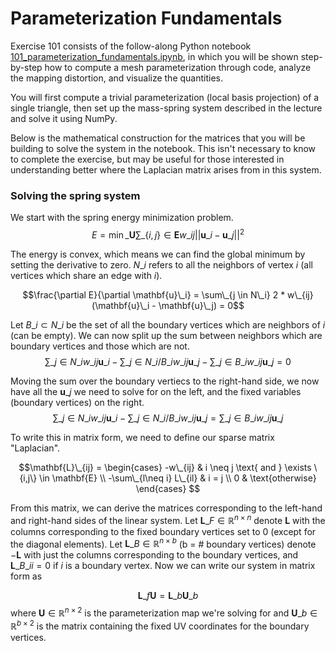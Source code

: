 # Parameterization Fundamentals

Exercise 101 consists of the follow-along Python notebook [101_parameterization_fundamentals.ipynb](101_parameterization_fundamentals.ipynb), in which you will be shown step-by-step how to compute a mesh parameterization through code, analyze the mapping distortion, and visualize the quantities.

You will first compute a trivial parameterization (local basis projection) of a single triangle, then set up the mass-spring system described in the lecture and solve it using NumPy.

Below is the mathematical construction for the matrices that you will be building to solve the system in the notebook. This isn't necessary to know to complete the exercise, but may be useful for those interested in understanding better where the Laplacian matrix arises from in this system.

### Solving the spring system

We start with the spring energy minimization problem.
$$E = \min\_{\mathbf{U}} \sum\_{\{i,j\} \in \mathbf{E}} w\_{ij} ||\mathbf{u}\_i - \mathbf{u}\_j||^2$$

The energy is convex, which means we can find the global minimum by setting the derivative to zero. $N\_i$ refers to all the neighbors of vertex $i$ (all vertices which share an edge with $i$).

$$\frac{\partial E}{\partial \mathbf{u}\_i} = \sum\_{j \in N\_i} 2 * w\_{ij}(\mathbf{u}\_i - \mathbf{u}\_j) = 0$$

Let $B\_i \subset N\_i$ be the set of all the boundary vertices which are neighbors of $i$ (can be empty). We can now split up the sum between neighbors which are boundary vertices and those which are not.
$$\sum\_{j \in N\_i} w\_{ij}\mathbf{u}\_i - \sum\_{j \in N\_i/B\_i} w\_{ij}\mathbf{u}\_j - \sum\_{j \in B\_i} w\_{ij}\mathbf{u}\_j = 0$$

Moving the sum over the boundary vertiecs to the right-hand side, we now have all the $\mathbf{u}\_j$ we need to solve for on the left, and the fixed variables (boundary vertices) on the right.
$$\sum\_{j \in N\_i} w\_{ij}\mathbf{u}\_i - \sum\_{j \in N\_i/B\_i} w\_{ij}\mathbf{u}\_j = \sum\_{j \in B\_i} w\_{ij}\mathbf{u}\_j$$

To write this in matrix form, we need to define our sparse matrix "Laplacian".

$$\mathbf{L}\_{ij} =
    \begin{cases}
    -w\_{ij} & i \neq j \text{ and } \exists \{i,j\} \in \mathbf{E} \\
    -\sum\_{l\neq i} L\_{il} & i = j \\
    0 & \text{otherwise}
    \end{cases}
$$

From this matrix, we can derive the matrices corresponding to the left-hand and right-hand sides of the linear system. Let $\mathbf{L}\_{F} \in \mathbb{R}^{n \times n}$ denote $\mathbf{L}$ with the columns corresponding to the fixed boundary vertices set to 0 (except for the diagonal elements). Let $\mathbf{L}\_B \in \mathbb{R}^{n \times b}$ (b = # boundary vertices) denote $-\mathbf{L}$ with just the columns corresponding to the boundary vertices, and $\mathbf{L}\_{B\_{ii}} = 0$ if $i$ is a boundary vertex. Now we can write our system in matrix form as

$$\mathbf{L}\_f \mathbf{U} = \mathbf{L}\_b \mathbf{U}\_b$$
where $\mathbf{U} \in \mathbb{R}^{n \times 2}$ is the parameterization map we're solving for and $\mathbf{U}\_b \in \mathbb{R}^{b \times 2}$ is the matrix containing the fixed UV coordinates for the boundary vertices.
